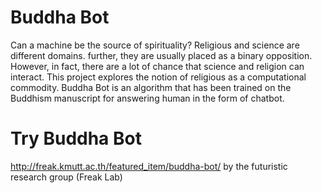 # Buddha Bot
Can a machine be the source of spirituality? Religious and science are different domains. further, they are usually placed as a binary opposition. However, in fact, there are a lot of chance that science and religion can interact. This project explores the notion of religious as a computational commodity. Buddha Bot is an algorithm that has been trained on the Buddhism manuscript for answering human in the form of chatbot.

# Try Buddha Bot 
http://freak.kmutt.ac.th/featured_item/buddha-bot/
by the futuristic research group (Freak Lab)
